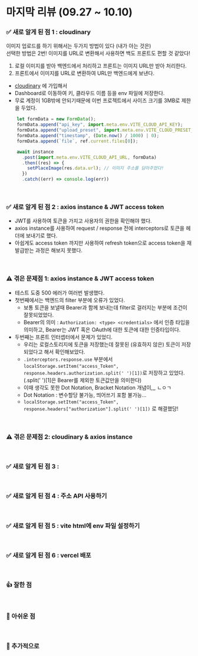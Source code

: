 # 마지막 리뷰 (09.27 ~ 10.10)
### ✅ 새로 알게 된 점 1 : cloudinary
이미지 업로드를 하기 위해서는 두가지 방법이 있다 (내가 아는 것은) <br/>
선택한 방법은 2번! 이미지를 URL로 변환해서 사용하면 백도 프론트도 편할 것 같았다! 
1. 로컬 이미지를 받아 백엔드에서 처리하고 프론트는 이미지 URL만 받아 처리한다.
2. 프론트에서 이미지를 URL로 변환하여 URL만 백엔드에게 보낸다.

* [cloudinary](https://cloudinary.com/) 에 가입해서 
* Dashboard로 이동하여 키, 클라우드 이름 등을 env 파일에 저장한다.
* 무료 계정이 1GB밖에 안되기때문에 이번 프로젝트에서 사이즈 크기를 3MB로 제한을 두었다.
```js
    let formData = new FormData();
    formData.append("api_key", import.meta.env.VITE_CLOUD_API_KEY);
    formData.append("upload_preset", import.meta.env.VITE_CLOUD_PRESET_NAME);
    formData.append("timestamp", (Date.now() / 1000) | 0);
    formData.append(`file`, ref.current.files[0]);

    await instance
      .post(import.meta.env.VITE_CLOUD_API_URL, formData)
      .then((res) => {
        setPlaceImage(res.data.url); // 이미지 주소를 담아주었다!
      })
      .catch((err) => console.log(err))
```

<br/>

### ✅ 새로 알게 된 점 2 : axios instance & JWT access token
* JWT를 사용하여 토큰을 가지고 사용자의 권한을 확인해야 했다.
* axios instance를 사용하여 request / response 전에 interceptors로 토큰을 헤더에 보내기로 했다.
* 아쉽게도 access token 까지만 사용하여 refresh token으로 access token을 재발급받는 과정은 해보지 못했다.

<br/>


### ⚠️ 겪은 문제점 1: axios instance & JWT access token

* 테스트 도중 500 에러가 여러번 발생했다.
* 첫번째에서는 백엔드의 filter 부분에 오류가 있었다. 
  * 보통 토큰을 보낼때 Bearer과 함께 보내는데 filter로 걸러지는 부분에 조건이 잘못되었었다. 
  * Bearer의 의미 : `Authorization: <type> <credentials>` 에서 인증 타입을 의미하고, Bearer는 JWT 혹은 OAuth에 대한 토큰에 대한 인증타입이다.
* 두번째는 프론트 인터셉터에서 문제가 있었디.
  * 우리는 로컬스토리지에 토큰을 저장했는데 잘못된 (유효하지 않은) 토큰이 저장되었다고 해서 확인해보았다.
  * `.interceptors.response.use` 부분에서 `localStorage.setItem("access_Token", response.headers.authorization.split(' ')[1])`로 저장하고 있었다. (.split(' ')[1]은 Bearer를 제외한 토큰값만을 의미한다)
  *  이때 생각도 못한 Dot Notation, Bracket Notation 개념이,,, ㄴㅇㄱ
  *  Dot Notation : 변수할당 불가능, 띄어쓰기 포함 불가능...
  *  `localStorage.setItem("access_Token", response.headers["authorization"].split(' ')[1])` 로 해결했당!


<br/>

### ⚠️ 겪은 문제점 2: cloudinary & axios instance



<br/>

### ✅ 새로 알게 된 점 3 : 


<br/>


### ✅ 새로 알게 된 점 4 : 주소 API 사용하기


<br/>

### ✅ 새로 알게 된 점 5 : vite html에 env 파일 설정하기


<br/>

### ✅ 새로 알게 된 점 6 : vercel 배포

<br/>

### 👍 잘한 점

<br/>


### 🥲 아쉬운 점



<br/>


### 🚀 추가적으로



<br/>
<br/>

